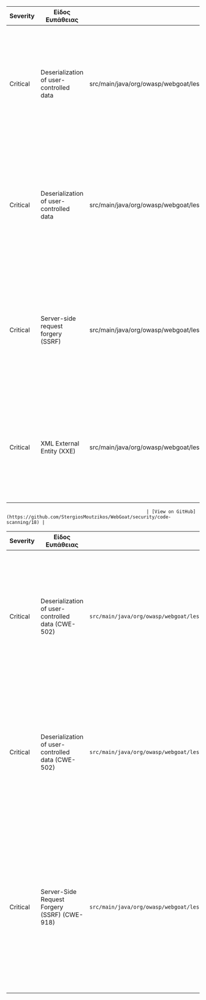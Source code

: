 | Severity | Είδος Ευπάθειας                    | Αρχείο                                                                                      | Περιγραφή                                                                                                                                                                              | Τρόπος Αντιμετώπισης                                                                                                                                                                                                                                                                     | Σύνδεσμος                                                                                         |
|----------|------------------------------------|---------------------------------------------------------------------------------------------|----------------------------------------------------------------------------------------------------------------------------------------------------------------------------------------|------------------------------------------------------------------------------------------------------------------------------------------------------------------------------------------------------------------------------------------------------------------------------------------|--------------------------------------------------------------------------------------------------|
| Critical | Deserialization of user-controlled data | src/main/java/org/owasp/webgoat/lessons/vulnerablecomponents/VulnerableComponentsLesson.java | Η αποδοχή ακατέργαστων δεδομένων από τον χρήστη και η deserialization τους επιτρέπει την εκτέλεση αυθαίρετου κώδικα.                                                                  | Αποφυγή την deserialization μη αξιόπιστων δεδομένων, χρησιμοποίηση ασφαλών formats (π.χ. JSON), περιορίστός αποδεκτών τύπων και εφαρμογή μηχανισμών ανίχνευσης επιθέσεων.                           | [View on GitHub](https://github.com/StergiosMoutzikos/WebGoat/security/code-scanning/35) |
| Critical | Deserialization of user-controlled data | src/main/java/org/owasp/webgoat/lessons/deserialization/InsecureDeserializationTask.java     | Η αποδοχή ακατέργαστων δεδομένων από τον χρήστη και η deserialization τους επιτρέπει την εκτέλεση αυθαίρετου κώδικα.                                                                  |Εφαρμογή επικύρωσης εισόδου, περιορισμός στους τύπους αντικειμένων που γίνονται αποδεκτοί, αποφυγή ανασφαλών βιβλιοθηκών και αποτροπή χρήσης δεδομένων από μη αξιόπιστες πηγές.                                              | [View on GitHub](https://github.com/StergiosMoutzikos/WebGoat/security/code-scanning/34) |
| Critical | Server-side request forgery (SSRF)  | src/main/java/org/owasp/webgoat/lessons/ssrf/SSRFTask2.java                                  | Η ευπάθεια SSRF επιτρέπει σε έναν επιτιθέμενο να παραπλανήσει τον διακομιστή ώστε να πραγματοποιήσει αιτήσεις προς επιτιθέμενους διακομιστές.                                          | Επικύρωση URLs εισόδου, περιορισμός των αιτημάτων σε επιτρεπόμενους διακομιστές, διαχωρισμός μεταξύ εσωτερικού και εξωτερικού δικτύου και εφαρμογή μηχανισμών παρακολούθησης για ανίχνευση επιθέσεων SSRF.                                                                     | [View on GitHub](https://github.com/StergiosMoutzikos/WebGoat/security/code-scanning/19) |
| Critical | XML External Entity (XXE)           | src/main/java/org/owasp/webgoat/lessons/xxe/CommentsCache.java                               | Η ευπάθεια XXE επιτρέπει σε έναν επιτιθέμενο να εκμεταλλευτεί αδυναμίες στον parser XML για να διαβάσει ευαίσθητα αρχεία ή να εκτελέσει επιθέσεις denial of service ή SSRF.           | Απενεργοποίηση της ανάλυσης DTD, χρησιμοποίηση ασφαλών XML parsers με περιορισμούς σε εξωτερικές οντότητες και εφαρμογή αυστηρής επικύρωσης στο XML περιεχόμενο.

                                                       | [View on GitHub](https://github.com/StergiosMoutzikos/WebGoat/security/code-scanning/18) |

| Severity | Είδος Ευπάθειας                          | Αρχείο                                                                 | Περιγραφή                                                                                              | Περιγραφή της Ευπάθειας                                                                                                                                                                 | Απόσπασμα Κώδικα                                                                                              | Προτεινόμενα Μέτρα                                                                                                                                                                                                                  | Σύνδεσμος                                                                                              |
|----------|-----------------------------------------|-----------------------------------------------------------------------|-------------------------------------------------------------------------------------------------------|-----------------------------------------------------------------------------------------------------------------------------------------------------------------------------------------|-------------------------------------------------------------------------------------------------------------|----------------------------------------------------------------------------------------------------------------------------------------------------------------------------------------------------------------------------------|------------------------------------------------------------------------------------------------------|
| Critical | Deserialization of user-controlled data (CWE-502) | `src/main/java/org/owasp/webgoat/lessons/vulnerablecomponents/VulnerableComponentsLesson.java` | Η αποδοχή ακατέργαστων δεδομένων από τον χρήστη και η χρήση της XStream για deserialization επιτρέπει την εκτέλεση αυθαίρετου κώδικα. | Η ευπάθεια αφορά την **απροστάτευτη αποσειριοποίηση**. Η χρήση βιβλιοθηκών όπως XStream επιτρέπει σε επιτιθέμενο να δημιουργήσει αυθαίρετα αντικείμενα, οδηγώντας σε απομακρυσμένη εκτέλεση κώδικα, DoS ή άλλες καταχρήσεις. | ```java\ncontact = (Contact) xstream.fromXML(payload);\n```                                             | - Αποφυγή χρήσης μη αξιόπιστων δεδομένων.\n- Αντικατάσταση με ασφαλείς μορφές (π.χ. JSON χωρίς auto-binding).\n- Περιορισμός επιτρεπτών τύπων με `allowTypes()` ή `denyTypes()`.\n- Ενεργοποίηση ασφαλούς λειτουργίας (safe mode).\n- Χρήση ασφαλέστερων βιβλιοθηκών (π.χ. Jackson με απενεργοποιημένο default typing). | [View on GitHub](https://github.com/StergiosMoutzikos/WebGoat/security/code-scanning/35)             |
| Critical | Deserialization of user-controlled data (CWE-502) | `src/main/java/org/owasp/webgoat/lessons/deserialization/InsecureDeserializationTask.java` | Η χρήση του `ObjectInputStream` για deserialization μη αξιόπιστων δεδομένων Base64-encoded επιτρέπει την εκτέλεση αυθαίρετου κώδικα, ακόμη και πριν επιστραφεί το αντικείμενο. | Η ευπάθεια βασίζεται στην **απροστάτευτη αποσειριοποίηση** όπως ορίζεται από το [CWE-502](https://cwe.mitre.org/data/definitions/502.html). Επιτιθέμενοι μπορούν να κατασκευάσουν σύνθετα αντικείμενα ώστε να εκτελέσουν κακόβουλο κώδικα κατά την αποσειριοποίηση. | ```java\nObjectInputStream ois = new ObjectInputStream(\n    new ByteArrayInputStream(Base64.getDecoder().decode(b64token)));\nObject o = ois.readObject();\n``` | - Αποφυγή χρήσης `ObjectInputStream` με μη αξιόπιστα δεδομένα.\n- Χρήση εναλλακτικών μεθόδων (π.χ. JSON parsing με προκαθορισμένους τύπους).\n- Εάν είναι απαραίτητο, χρήση βιβλιοθηκών όπως `ValidatingObjectInputStream` (Apache Commons IO) με whitelist τύπων.\n- Αποτροπή δημιουργίας αντικειμένων μη αναμενόμενων τύπων (π.χ. μέσω `instanceof` ή με κατάλληλη λογική filtering πριν τη χρήση). | [View on GitHub](https://github.com/StergiosMoutzikos/WebGoat/security/code-scanning/34)             |
| Critical | Server-Side Request Forgery (SSRF) (CWE-918) | `src/main/java/org/owasp/webgoat/lessons/ssrf/SSRFTask2.java` | Χρήση της παραμέτρου `url` από τον χρήστη χωρίς επαλήθευση και ενσωμάτωσή της απευθείας σε HTTP αίτημα μέσω της κλάσης `URL`. Αυτό επιτρέπει σε επιτιθέμενο να κατευθύνει τον server να κάνει αιτήματα σε μη εξουσιοδοτημένους προορισμούς. | Η ευπάθεια ανήκει στην κατηγορία **CWE-918: Server-Side Request Forgery (SSRF)**. Ο επιτιθέμενος μπορεί να εξαναγκάσει τον server να κάνει HTTP/HTTPS αιτήματα εσωτερικά ή σε εξωτερικά endpoints, προσπερνώντας firewall ή προκαλώντας πρόσβαση σε ευαίσθητα εσωτερικά συστήματα. | ```java\nif (url.matches("http://ifconfig\\.pro")) {\n  try (InputStream in = new URL(url).openStream()) {\n    html = new String(in.readAllBytes(), StandardCharsets.UTF_8); // ...\n  }\n}``` | - Μην χρησιμοποιείτε απευθείας URLs από τον χρήστη.\n- Ορίστε_

